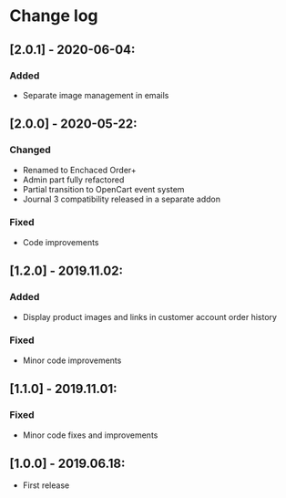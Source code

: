 # Change log

## [2.0.1] - 2020-06-04:
### Added
- Separate image management in emails

## [2.0.0] - 2020-05-22:
### Changed
- Renamed to Enchaced Order+
- Admin part fully refactored
- Partial transition to OpenCart event system
- Journal 3 compatibility released in a separate addon
### Fixed
- Code improvements

## [1.2.0] - 2019.11.02:
### Added
- Display product images and links in customer account order history
### Fixed
- Minor code improvements

## [1.1.0] - 2019.11.01:
### Fixed
- Minor code fixes and improvements

## [1.0.0] - 2019.06.18:
- First release
